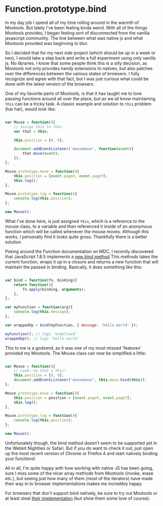 # Function.prototype.bind

In my day job I spend all of my time rolling around in the warmth of Mootools. But lately I've been feeling kinda weird. With all of the things Mootools provides, I began feeling sort of disconnected from the vanilla javascript community. The line between what was native js and what Mootools provided was beginning to blur.

So I decided that for my next side project (which should be up in a week or two), I would take a step back and write a full experiment using only vanilla js. No libraries. I know that some people think this is a silly decision, as Mootools not only provides handy extensions to natives, but also patches over the differences between the various states of browsers. I fully recognize and agree with that fact, but I was just curious what could be done with the latest version of the browsers.

One of my favorite parts of Mootools, is that it has taught me to love passing functions around all over the place, but as we all know maintaining `this` can be a tricky task. A classic example and solution to `this` problem (har har), would look like:

```js

var Mouse = function(){
    // assign this to that.
    var that = this;

    this.position = [0, 0];

    document.addEventListener('mousemove', function(event){
        that.move(event);
    });
};

Mouse.prototype.move = function(){
    this.position = [event.pageX, event.pageY];
    this.log();
},

Mouse.prototype.log = function(){
    console.log(this.position);
};

new Mouse();

```

What I've done here, is just assigned `this`, which is a reference to the mouse class, to a variable and then referenced it inside of an anonymous function which will be called whenever the mouse moves. Although this works, I personally find it looks quite gross. Thankfully there is a better solution.

Poking around the Function documentation on MDC, I recently discovered that JavaScript 1.8.5 implements a [new bind method](https://developer.mozilla.org/en/JavaScript/Reference/Global_Objects/Function/bind.) This methods takes the current function, wraps it up in a closure and returns a new function that will maintain the passed in binding. Basically, it does something like this:

```js

var bind = function(fn, binding){
    return function(){
        fn.apply(binding, arguments);
    };
};

var myFunction = function(arg){
    console.log(this.message);
};

var wrappedUp = bind(myFunction, { message: 'hello world' });

myFunction(); // logs 'undefined'
wrappedUp(); // logs 'hello world'

```

This to me is a godsend, as it was one of my most missed 'features' provided my Mootools. The Mouse class can now be simplified a little:

```js

var Mouse = function(){
    // Look! no that = this!
    this.position = [0, 0];
    document.addEventListener('mousemove', this.move.bind(this));
};

Mouse.prototype.move = function(){
    this.position = position = [event.pageX, event.pageY];
    this.log();
},

Mouse.prototype.log = function(){
    console.log(this.position);
};

new Mouse();

```

Unfortunately though, the bind method doesn't seem to be supported yet in the Webkit Nightlies or Safari. But if you do want to check it out, just open up the most recent version of Chrome or Firefox 4 and start natively binding your functions!

All in all, I'm quite happy with how working with native JS has been going, sure I miss some of the nicer array methods from Mootools (invoke, erase etc.), but seeing just how many of them (most of the iterators) have made their way in to browser implementations makes me incredibly happy.

For browsers that don't support bind natively, be sure to try out Mootools or at least steal [their implementation](https://github.com/mootools/mootools-core/blob/master/Source/Types/Function.js) (but show them some love of course).

